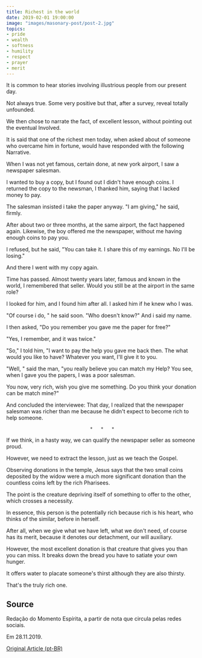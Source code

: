 ```yaml
---
title: Richest in the world
date: 2019-02-01 19:00:00
image: "images/masonary-post/post-2.jpg"
topics: 
- pride
- wealth
- softness
- humility
- respect
- prayer
- merit
---
```


It is common to hear stories involving illustrious people from our present day.

Not always true. Some very positive but that, after a survey,
reveal totally unfounded.

We then chose to narrate the fact, of excellent lesson, without pointing out the eventual
Involved.

It is said that one of the richest men today, when asked about
of someone who overcame him in fortune, would have responded with the following
Narrative.

When I was not yet famous, certain done, at new york airport, I saw a
newspaper salesman.

I wanted to buy a copy, but I found out I didn't have enough coins.
I returned the copy to the newsman, I thanked him, saying that I lacked money
to pay.

The salesman insisted i take the paper anyway. "I am
giving," he said, firmly.

After about two or three months, at the same airport, the fact happened again.
Likewise, the boy offered me the newspaper, without me having enough
coins to pay you.

I refused, but he said, "You can take it. I share this of my earnings. No
I'll be losing."

And there I went with my copy again.

Time has passed. Almost twenty years later, famous and known in the world, I remembered
that seller. Would you still be at the airport in the same role?

I looked for him, and I found him after all. I asked him if he knew who I was.

"Of course i do, " he said soon. "Who doesn't know?" And i said my name.

I then asked, "Do you remember you gave me the paper for free?"

"Yes, I remember, and it was twice."

"So," I told him, "I want to pay the help you gave me back then. The
what would you like to have? Whatever you want, I'll give it to you.

"Well, " said the man, "you really believe you can match my
Help? You see, when I gave you the papers, I was a poor salesman.

You now, very rich, wish you give me something. Do you think your donation can be
match mine?"

And concluded the interviewee: That day, I realized that the newspaper salesman was
richer than me because he didn't expect to become rich to help someone.

                                   *   *   *

If we think, in a hasty way, we can qualify the newspaper seller
as someone proud.

However, we need to extract the lesson, just as we teach the
Gospel.

Observing donations in the temple, Jesus says that the two small coins
deposited by the widow were a much more significant donation than the
countless coins left by the rich Pharisees.

The point is the creature depriving itself of something to offer to the other, which crosses
a necessity.

In essence, this person is the potentially rich because rich is his heart,
who thinks of the similar, before in herself.

After all, when we give what we have left, what we don't need,
of course has its merit, because it denotes our detachment, our will
auxiliary.

However, the most excellent donation is that creature that gives you than you can
miss. It breaks down the bread you have to satiate your own hunger.

It offers water to placate someone's thirst although they are also thirsty.

That's the truly rich one.

## Source
Redação do Momento Espírita, a partir de
nota que circula pelas redes sociais.

Em 28.11.2019.

[Original Article (pt-BR)](http://momento.com.br/pt/ler_texto.php?id=5897)
